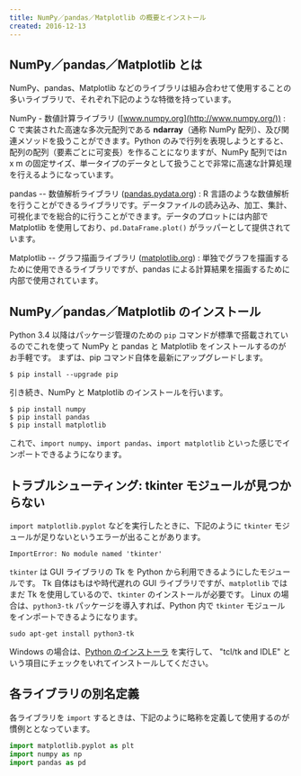 ```yaml
---
title: NumPy／pandas／Matplotlib の概要とインストール
created: 2016-12-13
---
```


NumPy／pandas／Matplotlib とは
----

NumPy、pandas、Matplotlib などのライブラリは組み合わせて使用することの多いライブラリで、それぞれ下記のような特徴を持っています。

NumPy - 数値計算ライブラリ ([www.numpy.org](http://www.numpy.org/))
: C で実装された高速な多次元配列である **ndarray**（通称 NumPy 配列）、及び関連メソッドを扱うことができます。Python のみで行列を表現しようとすると、配列の配列（要素ごとに可変長）を作ることになりますが、NumPy 配列ではn x m の固定サイズ、単一タイプのデータとして扱うことで非常に高速な計算処理を行えるようになっています。

pandas -- 数値解析ライブラリ ([pandas.pydata.org](http://pandas.pydata.org/))
: R 言語のような数値解析を行うことができるライブラリです。データファイルの読み込み、加工、集計、可視化までを総合的に行うことができます。データのプロットには内部で Matplotlib を使用しており、`pd.DataFrame.plot()` がラッパーとして提供されています。

Matplotlib -- グラフ描画ライブラリ ([matplotlib.org](http://matplotlib.org/))
: 単独でグラフを描画するために使用できるライブラリですが、pandas による計算結果を描画するために内部で使用されています。


NumPy／pandas／Matplotlib のインストール
----

Python 3.4 以降はパッケージ管理のための `pip` コマンドが標準で搭載されているのでこれを使って NumPy と pandas と Matplotlib をインストールするのがお手軽です。
まずは、pip コマンド自体を最新にアップグレードします。

~~~
$ pip install --upgrade pip
~~~

引き続き、NumPy と Matplotlib のインストールを行います。

~~~
$ pip install numpy
$ pip install pandas
$ pip install matplotlib
~~~

これで、`import numpy`、`import pandas`、`import matplotlib` といった感じでインポートできるようになります。


トラブルシューティング: tkinter モジュールが見つからない
----

`import matplotlib.pyplot` などを実行したときに、下記のように `tkinter` モジュールが足りないというエラーが出ることがあります。

~~~
ImportError: No module named 'tkinter'
~~~

`tkinter` は GUI ライブラリの Tk を Python から利用できるようにしたモジュールです。
Tk 自体はもはや時代遅れの GUI ライブラリですが、`matplotlib` ではまだ Tk を使用しているので、`tkinter` のインストールが必要です。
Linux の場合は、`python3-tk` パッケージを導入すれば、Python 内で `tkinter` モジュールをインポートできるようになります。

~~~
sudo apt-get install python3-tk
~~~

Windows の場合は、[Python のインストーラ](https://www.python.org/downloads/) を実行して、 "tcl/tk and IDLE" という項目にチェックをいれてインストールしてください。


各ライブラリの別名定義
----

各ライブラリを `import` するときは、下記のように略称を定義して使用するのが慣例ととなっています。

~~~ python
import matplotlib.pyplot as plt
import numpy as np
import pandas as pd
~~~

